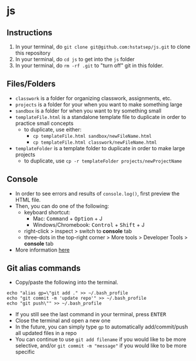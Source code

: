 # js

## Instructions
1. In your terminal, do `git clone git@github.com:hstatsep/js.git` to clone this repository
2. In your terminal, do `cd js` to get into the `js` folder
3. In your terminal, do `rm -rf .git` to "turn off" git in this folder.

## Files/Folders
* `classwork` is a folder for organizing classwork, assignments, etc.
* `projects` is a folder for your when you want to make something large
* `sandbox` is a folder for when you want to try something small
* `templateFile.html` is a standalone template file to duplicate in order to practice small concepts
  * to duplicate, use either:
    * `cp templateFile.html sandbox/newFileName.html`
    * `cp templateFile.html classwork/newFileName.html`
* `templateFolder` is a template folder to duplicate in order to make large projects
  * to duplicate, use `cp -r templateFolder projects/newProjectName`

## Console
* In order to see errors and results of `console.log()`, first preview the HTML file.
* Then, you can do one of the following:
  * keyboard shortcut:
    * Mac: <kbd>Command</kbd> + <kbd>Option</kbd> + J
    * Windows/Chromebook: <kbd>Control</kbd> + <kbd>Shift</kbd> + J
  * right-click > inspect > switch to **console** tab
  * three-dots in the top-right corner > More tools > Developer Tools > **console** tab
* More information [here](https://developers.google.com/web/tools/chrome-devtools/console/javascript)

## Git alias commands
* Copy/paste the following into the terminal.
```
echo "alias gp=\"git add ." >> ~/.bash_profile
echo "git commit -m 'update repo'" >> ~/.bash_profile
echo "git push\"" >> ~/.bash_profile

```
* If you still see the last command in your terminal, press <kbd>ENTER</kbd>
* Close the terminal and open a new one
* In the future, you can simply type `gp` to automatically add/commit/push all updated files in a repo
* You can continue to use `git add filename` if you would like to be more selective, and/or `git commit -m "message"` if you would like to be more specific

